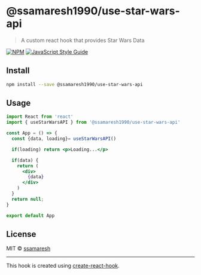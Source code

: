 # @ssamaresh1990/use-star-wars-api

> A custom react hook that provides Star Wars Data

[![NPM](https://img.shields.io/npm/v/@ssamaresh1990/use-star-wars-api.svg)](https://www.npmjs.com/package/@ssamaresh1990/use-star-wars-api) [![JavaScript Style Guide](https://img.shields.io/badge/code_style-standard-brightgreen.svg)](https://standardjs.com)

## Install

```bash
npm install --save @ssamaresh1990/use-star-wars-api
```

## Usage

```jsx
import React from 'react'
import { useStarWarsAPI } from '@ssamaresh1990/use-star-wars-api'

const App = () => {
  const {data, loading}= useStarWarsAPI()

  if(loading) return <p>Loading...</p>

  if(data) {
    return (
      <div>
        {data}
      </div>
    )
  }
  return null;
}

export default App
```

## License

MIT © [ssamaresh](https://github.com/ssamaresh)

---

This hook is created using [create-react-hook](https://github.com/hermanya/create-react-hook).
